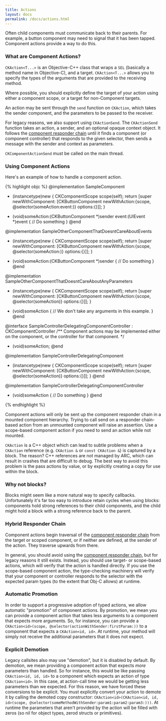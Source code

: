 ```yaml
---
title: Actions
layout: docs
permalink: /docs/actions.html
---
```


Often child components must communicate back to their parents. For example, a button component may need to signal that it has been tapped. Component actions provide a way to do this.

### What are Component Actions? 

`CKAction<T...>` is an Objective-C++ class that wraps a `SEL` (basically a method name in Objective-C), and a target. `CKAction<T...>` allows you to specify the types of the arguments that are provided to the receiving method.

Where possible, you should explicitly define the target of your action using either a component scope, or a target for non-Component targets. 

An action may be sent through the `send` function on `CKAction`, which takes the sender component, and the parameters to be passed to the receiver.

For legacy reasons, we also support using `CKActionSend`. The `CKActionSend` function takes an action, a sender, and an optional opaque context object. It follows the [component responder chain](responder-chain.html) until it finds a component (or component controller) that responds to the given selector, then sends a message with the sender and context as parameters.

<div class="note-important">
  <p>
    <code>CKComponentActionSend</code> must be called on the main thread.
  </p>
</div>

### Using Component Actions 

Here's an example of how to handle a component action.

{% highlight objc %}
@implementation SampleComponent
+ (instancetype)new
{
  CKComponentScope scope(self);
  return [super newWithComponent:
          [CKButtonComponent
           newWithAction:{scope, @selector(someAction:event:)}
           options:{}]];
}

- (void)someAction:(CKButtonComponent *)sender event:(UIEvent *)event
{
  // Do something
}
@end

@implementation SampleOtherComponentThatDoesntCareAboutEvents
+ (instancetype)new
{
  CKComponentScope scope(self);
  return [super newWithComponent:
          [CKButtonComponent
           newWithAction:{scope, @selector(someAction:)}
           options:{}]];
}

- (void)someAction:(CKButtonComponent *)sender
{
  // Do something
}
@end

@implementation SampleOtherComponentThatDoesntCareAboutAnyParameters
+ (instancetype)new
{
  CKComponentScope scope(self);
  return [super newWithComponent:
          [CKButtonComponent
           newWithAction:{scope, @selector(someAction)}
           options:{}]];
}

- (void)someAction
{
  // We don't take any arguments in this example.
}
@end

@interface SampleControllerDelegatingComponentController : CKComponentController
/** Component actions may be implemented either on the component, or the controller for that component. */
- (void)someAction;
@end

@implementation SampleControllerDelegatingComponent
+ (instancetype)new
{
  CKComponentScope scope(self);
  return [super newWithComponent:
          [CKButtonComponent
           newWithAction:{scope, @selector(someAction)}
           options:{}]];
}
@end

@implementation SampleControllerDelegatingComponentController
- (void)someAction
{
  // Do something
}
@end

{% endhighlight %}

<div class="note-important">
  <p>
    Component actions will only be sent up the component responder chain in a mounted component hierarchy. Trying to call send on a responder chain-based action from an unmounted component will raise an assertion. Use a scope-based component action if you need to send an action while not mounted.
  </p>
</div>

<div class="note-important">
  <p>
    <code>CKAction</code> is a C++ object which can lead to subtle problems when a <code>CKAction</code> reference (e.g. <code>CKAction &</code> or <code>const CKAction &</code>) is captured by a block. The reason? C++ references are not managed by ARC, which can result in crashes that are difficult to debug. The best way to avoid this problem is the pass actions by value, or by explicitly creating a copy for use within the block.
  </p>
</div>

### Why not blocks? 

Blocks might seem like a more natural way to specify callbacks. Unfortunately it's far too easy to introduce retain cycles when using blocks: components hold strong references to their child components, and the child might hold a block with a strong reference back to the parent.

### Hybrid Responder Chain

Component actions begin traversal of the [component responder chain](responder-chain.html) from the target or scoped component, or if neither are defined, at the sender of the action. They traverse upwards from there.

In general, you should avoid using the [component responder chain](responder-chain.html), but for legacy reasons it still exists. Instead, you should use target- or scope-based actions, which will verify that the action is handled directly. If you use the scope-based component action, the type-checking machinery will verify that your component or controller responds to the selector with the expected param types (to the extent that Obj-C allows) at runtime.

### Automatic Promotion

In order to support a progressive adoption of typed actions, we allow automatic "promotion" of component actions. By promotion, we mean you can provide a component action that takes less arguments to a component that expects more arguments. So, for instance, you can provide a `CKAction<id>(scope, @selector(actionWithSender:firstParam:))` to a component that expects a `CKAction<id, id>`. At runtime, your method will simply not receive the additional parameters that it does not expect.

### Explicit Demotion

Legacy callsites also may use "demotion", but it is disabled by default. By demotion, we mean providing a component action that expects *more* parameters than handled. So for instance, this would be like passing `CKAction<id, id, id>` to a component which expects an action of type `CKAction<id>`. In this case, at action-call time we would be getting less parameters than we expected. For this reason, we have forced these conversions to be explicit. You must explicitly convert your action to demote it by calling the demoted copy constructor: `CKAction<id>(CKAction<id, id, id>(scope, @selector(someMethodWithSender:param1:param2:param3:)))`. At runtime the parameters that aren't provided by the action will be filled with zeros (so nil for object types, zerod structs or primitives).
